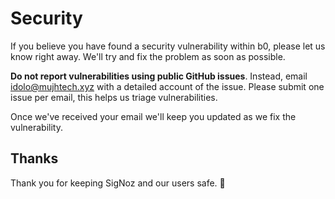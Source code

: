 # Security

If you believe you have found a security vulnerability within b0, please let us know right away. We'll try and fix the problem as soon as possible.

**Do not report vulnerabilities using public GitHub issues**. Instead, email <idolo@mujhtech.xyz> with a detailed account of the issue. Please submit one issue per email, this helps us triage vulnerabilities.

Once we've received your email we'll keep you updated as we fix the vulnerability.

## Thanks

Thank you for keeping SigNoz and our users safe. 🙇
